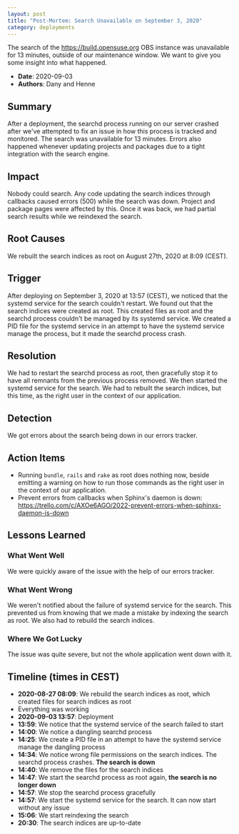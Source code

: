 ```yaml
---
layout: post
title: "Post-Mortem: Search Unavailable on September 3, 2020"
category: deployments
---
```


The search of the <https://build.opensuse.org> OBS instance was unavailable for
13 minutes, outside of our maintenance window.  We want to give you some insight
into what happened.

- **Date**: 2020-09-03
- **Authors**: Dany and Henne

## Summary

After a deployment, the searchd process running on our server crashed after
we've attempted to fix an issue in how this process is tracked and monitored.
The search was unavailable for 13 minutes. Errors also happened whenever
updating projects and packages due to a tight integration with the search
engine.

## Impact

Nobody could search. Any code updating the search indices through callbacks
caused errors (500) while the search was down. Project and package pages were
affected by this. Once it was back, we had partial search results while we
reindexed the search.

## Root Causes

We rebuilt the search indices as root on August 27th, 2020 at 8:09 (CEST).

## Trigger

After deploying on September 3, 2020 at 13:57 (CEST), we noticed that the
systemd service for the search couldn't restart. We found out that the search
indices were created as root. This created files as root and the searchd process
couldn't be managed by its systemd service. We created a PID file for the
systemd service in an attempt to have the systemd service manage the process,
but it made the searchd process crash.

## Resolution

We had to restart the searchd process as root, then gracefully stop it to have
all remnants from the previous process removed. We then started the systemd
service for the search. We had to rebuilt the search indices, but this time, as
the right user in the context of our application.

## Detection

We got errors about the search being down in our errors tracker.

## Action Items

- Running `bundle`, `rails` and `rake` as root does nothing now, beside emitting
  a warning on how to run those commands as the right user in the context of our
  application.
- Prevent errors from callbacks when Sphinx's daemon is down: https://trello.com/c/AXOe6AGO/2022-prevent-errors-when-sphinxs-daemon-is-down

## Lessons Learned

### What Went Well

We were quickly aware of the issue with the help of our errors tracker.

### What Went Wrong

We weren't notified about the failure of systemd service for the search. This
prevented us from knowing that we made a mistake by indexing the search as root.
We also had to rebuild the search indices.

### Where We Got Lucky

The issue was quite severe, but not the whole application went down with it.

## Timeline (times in CEST)

- **2020-08-27 08:09**: We rebuild the search indices as root, which created files for search indices as root
- Everything was working
- **2020-09-03 13:57**: Deployment
- **13:59**: We notice that the systemd service of the search failed to start
- **14:00**: We notice a dangling searchd process
- **14:25**: We create a PID file in an attempt to have the systemd service
    manage the dangling process
- **14:34**: We notice wrong file permissions on the search indices. The searchd
    process crashes. **The search is down**
- **14:40**: We remove the files for the search indices
- **14:47**: We start the searchd process as root again, **the search is no longer down**
- **14:57**: We stop the searchd process gracefully
- **14:57**: We start the systemd service for the search. It can now start
    without any issue
- **15:06**: We start reindexing the search
- **20:30**: The search indices are up-to-date
